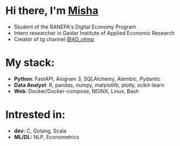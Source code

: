 # Hi there, I'm [Misha](https://t.me/MishaAnikutin)
- Student of the RANEPA's Digital Economy Program
- Intern researcher in Gaidar Institute of Applied Economic Research
- Creator of tg channel [@AD_olimp](https://t.me/AD_olimp)

# My stack:
- **Python**: FastAPI, Aiogram 3, SQLAlchemy, Alembic, Pydantic
- **Data Analyst**: R, pandas, numpy, matplotlib, plotly, scikit-learn
- **Web**: Docker/Docker-compose, NGINX, Linux, Bash

# Intrested in:
- **dev:** C, Golang, Scala
- **ML/DL:** NLP, Econometrics
